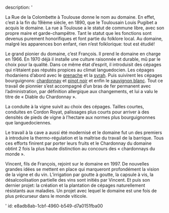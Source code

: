 description: '<p>La Rue de la Colombette à Toulouse donne le nom au domaine. En effet, c’est à la fin du 19ième siècle, en 1890, que le Toulousain Louis Pugibet a acquis le domaine. La rue à Toulouse a le statut de commune libre, avec son propre maire et garde-champêtre. Tant le statut que les fonctions sont devenus purement honorifiques et font partie du folklore local. Au domaine, malgré les apparences bon enfant, rien n’est folklorique: tout est étudié!</p><p>Le grand pionier du domaine, c’est François. Il prend le domaine en charge en 1966. En 1970 déjà il installe une culture raisonnée et durable, mû par le choix pour la qualité. Dans ce même état d’esprit, il introduisit des cépages qui n’étaient pas réputés propices au climat languedocien. Les cépages rhodaniens d’abord avec le <a href="/fr/grape/grenache-noir/">grenache</a> et la <a href="/fr/grape/syrah/">syrah</a>. Puis suivirent les cépages bourguignons: <a href="/fr/grape/chardonnay/">chardonnay</a> et <a href="/fr/grape/pinot-noir/">pinot noir</a> et enfin le <a href="/fr/grape/sauvignon-blanc/">sauvignon blanc</a>. Tout ce travail de pionnier s’est accompagné d’un bras de fer permanent avec l’administration, par définition allergique aux changements, et lui a valu le titre de « Diable du Chardonnay ».</p><p>La conduite à la vigne suivit au choix des cépages. Tailles courtes, conduites en Cordon Royat, palissages plus courts pour arriver à des densités de pieds de vigne à l’hectare aux normes plus bourguignonnes que languedociennes.</p><p>Le travail à la cave a aussi été modernisé et le domaine fut un des premiers à introduire la thermo-régulation et la maîtrise du travail de la barrique. Tous ces efforts finirent par porter leurs fruits et le Chardonnay du domaine obtint 2 fois la plus haute distinction au concours des « chardonnays du monde ».</p><p>Vincent, fils de François, rejoint sur le domaine en 1997. De nouvelles grandes idées se mettent en place qui marqueront profondément la vision de la vigne et du vin. L’irrigation par goutte à goutte, la capsule à vis, la désalcoolisation partielle des vins sont initiés par Vincent. Et puis son dernier projet: la création et la plantation de cépages naturellement résistants aux maladies. Un projet avec lequel le domaine est une fois de plus précurseur dans le monde viticole.</p>'
id: e8adb8ab-1cbf-4960-b549-d7a0151fba00

